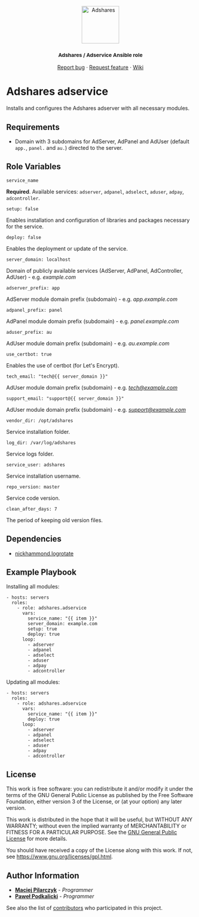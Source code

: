 <p align="center">
    <a href="https://adshares.net/" title="Adshares sp. z o.o." target="_blank">
        <img src="https://adshares.net/logos/ads.svg" alt="Adshares" width="100" height="100">
    </a>
</p>
<h3 align="center"><small>Adshares / Adservice Ansible role</small></h3>
<p align="center">
    <a href="https://github.com/adshares/ansible-role-adservice/issues/new?template=bug_report.md&labels=Bug">Report bug</a>
    ·
    <a href="https://github.com/adshares/ansible-role-adservice/issues/new?template=feature_request.md&labels=New%20Feature">Request feature</a>
    ·
    <a href="https://github.com/adshares/ansible-role-adservice/wiki">Wiki</a>
</p>

Adshares adservice
=========

Installs and configures the Adshares adserver with all necessary modules.

Requirements
------------

- Domain with 3 subdomains for AdServer, AdPanel and AdUser (default `app.`, `panel.` and `au.`) directed to the server.

Role Variables
--------------

    service_name

**Required**. Available services: `adserver`, `adpanel`, `adselect`, `aduser`, `adpay`, `adcontroller`.

    setup: false

Enables installation and configuration of libraries and packages necessary for the service.

    deploy: false

Enables the deployment or update of the service.

    server_domain: localhost

Domain of publicly available services (AdServer, AdPanel, AdController, AdUser) - e.g. *example.com*

    adserver_prefix: app

AdServer module domain prefix (subdomain) - e.g. *app.example.com*

    adpanel_prefix: panel

AdPanel module domain prefix (subdomain) - e.g. *panel.example.com*

    aduser_prefix: au

AdUser module domain prefix (subdomain) - e.g. *au.example.com*

    use_certbot: true

Enables the use of certbot (for Let's Encrypt).

    tech_email: "tech@{{ server_domain }}"

AdUser module domain prefix (subdomain) - e.g. *tech@example.com*

    support_email: "support@{{ server_domain }}"

AdUser module domain prefix (subdomain) - e.g. *support@example.com*

    vendor_dir: /opt/adshares

Service installation folder.

    log_dir: /var/log/adshares

Service logs folder.

    service_user: adshares

Service installation username.

    repo_version: master

Service code version.

    clean_after_days: 7

The period of keeping old version files.

Dependencies
------------

- [nickhammond.logrotate](https://github.com/nickhammond/ansible-logrotate)

Example Playbook
----------------

Installing all modules:

    - hosts: servers
      roles:
        - role: adshares.adservice
          vars:
            service_name: "{{ item }}"
            server_domain: example.com
            setup: true
            deploy: true
          loop:
            - adserver
            - adpanel
            - adselect
            - aduser
            - adpay
            - adcontroller

Updating all modules:

    - hosts: servers
      roles:
        - role: adshares.adservice
          vars:
            service_name: "{{ item }}"
            deploy: true
          loop:
            - adserver
            - adpanel
            - adselect
            - aduser
            - adpay
            - adcontroller

License
-------

This work is free software: you can redistribute it and/or modify
it under the terms of the GNU General Public License as published by
the Free Software Foundation, either version 3 of the License, or
(at your option) any later version.

This work is distributed in the hope that it will be useful,
but WITHOUT ANY WARRANTY; without even the implied warranty of
MERCHANTABILITY or FITNESS FOR A PARTICULAR PURPOSE. See the
[GNU General Public License](LICENSE) for more details.

You should have received a copy of the License along with this work.
If not, see <https://www.gnu.org/licenses/gpl.html>.

Author Information
------------------

* **[Maciej Pilarczyk](https://github.com/m-pilarczyk)** - _Programmer_
* **[Paweł Podkalicki](https://github.com/PawelPodkalicki)** - _Programmer_

See also the list of [contributors](https://github.com/adshares/aduser/contributors) who participated in this project.
